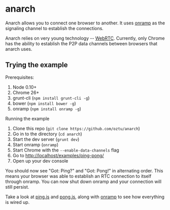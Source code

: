 # anarch

Anarch allows you to connect one browser to another. It uses [onramp](https://github.com/oztu/onramp) as the signaling
channel to establish the connections.

Anarch relies on very young technology -- [WebRTC](http://www.webrtc.org/). Currently, only Chrome has the 
ability to establish the P2P data channels between browsers that anarch uses.

## Trying the example

Prerequisites:

1. Node 0.10+
2. Chrome 26+
3. grunt-cli (`npm install grunt-cli -g`)
4. bower (`npm install bower -g`)
5. onramp (`npm install onramp -g`)

Running the example

1. Clone this repo (`git clone https://github.com/oztu/anarch`)
2. Go in to the directory (`cd anarch`)
3. Start the dev server (`grunt dev`)
4. Start onramp (`onramp`)
5. Start Chrome with the `--enable-data-channels` flag
6. Go to [http://localhost/examples/ping-pong/](http://localhost/examples/ping-pong/)
7. Open up your dev console

You should now see "Got: Ping?" and "Got: Pong!" in alternating order. This means your browser was able to establish an
RTC connection to itself through onramp. You can now shut down onramp and your connection will still persist.

Take a look at [ping.js](https://github.com/oztu/anarch/blob/master/examples/ping-pong/ping.js) 
and [pong.js](https://github.com/oztu/anarch/blob/master/examples/ping-pong/pong.js), along with 
[onramp](https://github.com/oztu/onramp/blob/master/bin/onramp) to see how everything is wired up.

